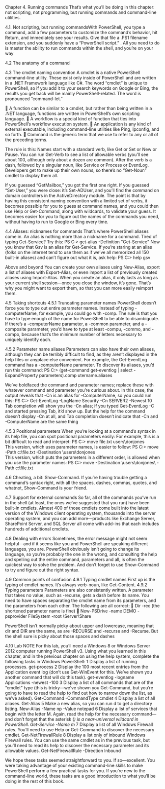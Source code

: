 Chapter 4. Running commands
That’s what you’ll be doing in this chapter: not scripting, not programming, but running commands and command-line utilities.

4.1. Not scripting, but running commandsWith PowerShell, you type a command,
add a few parameters to customize the command’s behavior, hit Return, and immediately see your results.
Give that file a .PS1 filename extension, and you suddenly have a “PowerShell script.” 
. All you need to do is master the ability to run commands within the shell, and you’re on your way

4.2 The anatomy of a command

4.3 The cmdlet naming convention
A cmdlet is a native PowerShell command-line utility. These exist only inside of
PowerShell and are written in a .NET Framework language like C#. The word
“cmdlet” is unique to PowerShell, so if you add it to your search keywords on
Google or Bing, the results you get back will be mainly PowerShell-related. The
word is pronounced “command-let.” 

 A function can be similar to a cmdlet, but rather than being written in a .NET
language, functions are written in PowerShell’s own scripting language.
 A workflow is a special kind of function that ties into PowerShell’s workflow execution system.
 An application is any kind of external executable, including command-line utilities like Ping, Ipconfig, and so forth.
 Command is the generic term that we use to refer to any or all of the preceding
terms.

 The rule is this: Names start with a standard verb, like Get or Set or New or Pause.
You can run Get-Verb to see a list of allowable verbs (you’ll see about 100, although
only about a dozen are common). After the verb is a dash, followed by a singular
noun, like Service or Process or EventLog. Developers get to make up their own
nouns, so there’s no “Get-Noun” cmdlet to display them all. 

 If you guessed “GetMailbox,” you got the first one right. If you guessed “Set-User,” you were close: it’s
Set-ADUser, and you’ll find the command on domain controllers in the ActiveDirectory module. The point is that by having this consistent naming convention with
a limited set of verbs, it becomes possible for you to guess at command names, and
you could then use Help or Get-Command, along with wildcards, to validate your guess.
It becomes easier for you to figure out the names of the commands you need, without
having to run to Google or Bing every time.

4.4 Aliases: nicknames for commands
 That’s where PowerShell aliases come in. An alias is nothing more than a nickname for a command. Tired of typing Get-Service? Try this:
PS C:\> get-alias -Definition "Get-Service"
Now you know that Gsv is an alias for Get-Service. 
 If you’re staring at an alias (folks on the internet tend to use them as if we’ve all
memorized all 150 built-in aliases) and can’t figure out what it is, ask help:
PS C:\> help gsv


Above and beyond
You can create your own aliases using New-Alias, export a list of aliases with
Export-Alias, or even import a list of previously created aliases using
Import-Alias. 
 When you create an alias, it only lasts as long as your current shell
session—once you close the window, it’s gone. That’s why you might want to export
them, so that you can more easily reimport them.

4.5 Taking shortcuts
4.5.1 Truncating parameter names
PowerShell doesn’t force you to type out entire parameter names. Instead of typing
-computerName, for example, you could go with -comp. The rule is that you have to type enough of the name for PowerShell to be able to disambiguate.  If there’s a
-computerName parameter, a -common parameter, and a -composite parameter, you’d
have to type at least -compu, -commo, and -compo, because that’s the minimum number
of letters necessary to uniquely identify each.

4.5.2 Parameter name aliases
Parameters can also have their own aliases, although they can be terribly difficult to
find, as they aren’t displayed in the help files or anyplace else convenient. For example, the Get-EventLog command has a -computerName parameter. To discover its
aliases, you’d run this command:
PS C:\> (get-command get-eventlog | select -ExpandProperty parameters).comp
utername.aliases

We’ve boldfaced the command and parameter names; replace these with whatever
command and parameter you’re curious about. In this case, the output reveals that
-Cn is an alias for -ComputerName, so you could run this:
PS C:\> Get-EventLog -LogName Security -Cn SERVER2 -Newest 10
Tab completion will show you the -Cn alias; if you typed Get-EventLog -C and started
pressing Tab, it’d show up. But the help for the command doesn’t display -Cn at all,
and Tab completion doesn’t indicate that -Cn and -ComputerName are the same thing

4.5.3 Positional parameters
When you’re looking at a command’s syntax in its help file, you can spot positional
parameters easily:
 For example, this is a bit difficult to read and interpret:
PS C:\> move file.txt users\donjones\
This version, which uses parameter names, is easier to follow:
PS C:\> move -Path c:\file.txt -Destination \users\donjones\
This version, which puts the parameters in a different order, is allowed when you use
the parameter names:
PS C:\> move -Destination \users\donjones\ -Path c:\file.txt

4.6 Cheating, a bit: Show-Command. 
If you’re having trouble getting a command’s syntax right, with
all the spaces, dashes, commas, quotes, and whatnot, Show-Command is your friend. 

4.7 Support for external commands
So far, all of the commands you’ve run in the shell (at least, the ones we’ve suggested
that you run) have been built-in cmdlets. Almost 400 of those cmdlets come built into
the latest version of the Windows client operating system, thousands into the server
operating system, and you can add more—products like Exchange Server, SharePoint
Server, and SQL Server all come with add-ins that each includes hundreds of additional cmdlets.

4.8 Dealing with errors
Sometimes, the error message might not seem helpful—and if it seems like you and
PowerShell are speaking different languages, you are. PowerShell obviously isn’t going
to change its language, so you’re probably the one in the wrong, and consulting the
help and spelling out the entire command, parameters and all, is often the quickest
way to solve the problem. And don’t forget to use Show-Command to try and figure out
the right syntax.

4.9 Common points of confusion
4.9.1 Typing cmdlet names
First up is the typing of cmdlet names. It’s always verb-noun, like Get-Content.
4.9.2 Typing parameters
Parameters are also consistently written. A parameter that takes no value, such as
-recurse, gets a dash before its name. You need to have spaces separating the
cmdlet name from its parameters, and the parameters from each other. The following are all correct:
 Dir -rec (the shortened parameter name is fine)
 New-PSDrive -name DEMO -psprovider FileSystem -root \\Server\Share

PowerShell isn’t normally picky about upper and lowercase, meaning that dir and DIR
are the same, as are -RECURSE and -recurse and -Recurse. But the shell sure is picky
about those spaces and dashes



4.10 Lab
NOTE For this lab, you’ll need a Windows 8 or Windows Server 2012 computer running PowerShell v3.
Using what you learned in this chapter, and in the previous chapter on using the help
system, complete the following tasks in Windows PowerShell:
1 Display a list of running processes. 
    get-process
2 Display the 100 most recent entries from the Application event log (don’t use
Get-WinEvent for this. We’ve shown you another command that will do this
task).
    get-eventlog -logname Applications -newest -100
3 Display a list of all commands that are of the “cmdlet” type (this is tricky—we’ve
shown you Get-Command, but you’re going to have to read the help to find out
how to narrow down the list, as we’ve asked).
    Get-Command -CommandType cmdlet
4 Display a list of all aliases.
    Get-Alias
5 Make a new alias, so you can run d to get a directory listing.
    New-Alias -Name np -Value notepad
6 Display a list of services that begin with the letter M. Again, read the help for the
necessary command—and don’t forget that the asterisk (*) is a near-universal
wildcard in PowerShell.
    Get-Service -Name m*
7 Display a list of all Windows Firewall rules. You’ll need to use Help or
Get-Command to discover the necessary cmdlet.
    Get-NetFirewallRule
8 Display a list only of inbound Windows Firewall rules. You can use the same
cmdlet as in the previous task, but you’ll need to read its help to discover the
necessary parameter and its allowable values.
    Get-NetFirewallRule -Direction Inbound


We hope these tasks seemed straightforward to you. If so—excellent. You were taking
advantage of your existing command-line skills to make PowerShell perform a few
practical tasks for you. If you’re new to the command-line world, these tasks are a
good introduction to what you’ll be doing in the rest of this book.
